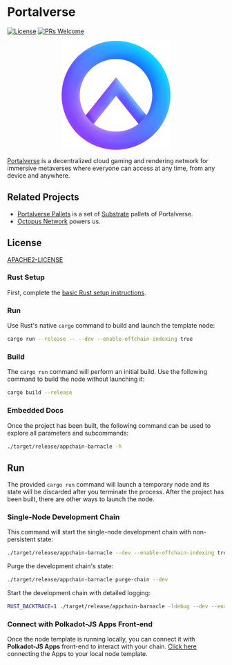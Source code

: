 # Portalverse

[![License](https://img.shields.io/badge/License-Apache%202.0-orange.svg)](#LICENSE)
[![PRs Welcome](https://img.shields.io/badge/PRs-welcome-blue.svg)](CONTRIBUTING.md)

<p align="center">
  <img src="/portalverse.png">
</p>

[Portalverse](https://www.portalverse.net/) is a decentralized cloud gaming and rendering network for immersive metaverses where everyone can access at any time, from any device and anywhere.


## Related Projects

- [Portalverse Pallets](https://github.com/Portalverse-Network/portalverse-pallets) is a set of [Substrate](https://substrate.dev) pallets of Portalverse.
- [Octopus Network](https://github.com/octopus-network) powers us.

## License
[APACHE2-LICENSE](LICENSE)


### Rust Setup

First, complete the [basic Rust setup instructions](./docs/rust-setup.md).

### Run

Use Rust's native `cargo` command to build and launch the template node:

```sh
cargo run --release -- --dev --enable-offchain-indexing true
```

### Build

The `cargo run` command will perform an initial build. Use the following command to build the node
without launching it:

```sh
cargo build --release
```

### Embedded Docs

Once the project has been built, the following command can be used to explore all parameters and
subcommands:

```sh
./target/release/appchain-barnacle -h
```

## Run

The provided `cargo run` command will launch a temporary node and its state will be discarded after
you terminate the process. After the project has been built, there are other ways to launch the
node.

### Single-Node Development Chain

This command will start the single-node development chain with non-persistent state:

```bash
./target/release/appchain-barnacle --dev --enable-offchain-indexing true
```

Purge the development chain's state:

```bash
./target/release/appchain-barnacle purge-chain --dev
```

Start the development chain with detailed logging:

```bash
RUST_BACKTRACE=1 ./target/release/appchain-barnacle -ldebug --dev --enable-offchain-indexing true
```

### Connect with Polkadot-JS Apps Front-end

Once the node template is running locally, you can connect it with **Polkadot-JS Apps** front-end
to interact with your chain. [Click
here](https://polkadot.js.org/apps/#/explorer?rpc=ws://localhost:9944) connecting the Apps to your
local node template.
